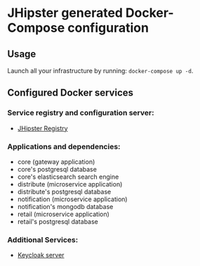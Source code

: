# JHipster generated Docker-Compose configuration

## Usage

Launch all your infrastructure by running: `docker-compose up -d`.

## Configured Docker services

### Service registry and configuration server:

- [JHipster Registry](http://localhost:8761)

### Applications and dependencies:

- core (gateway application)
- core's postgresql database
- core's elasticsearch search engine
- distribute (microservice application)
- distribute's postgresql database
- notification (microservice application)
- notification's mongodb database
- retail (microservice application)
- retail's postgresql database

### Additional Services:

- [Keycloak server](http://localhost:9080)
